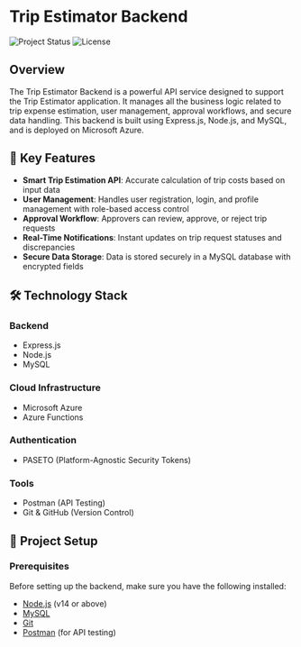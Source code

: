 # Trip Estimator Backend

![Project Status](https://img.shields.io/badge/status-completed-success)
![License](https://img.shields.io/badge/license-MIT-blue)

## Overview
The Trip Estimator Backend is a powerful API service designed to support the Trip Estimator application. It manages all the business logic related to trip expense estimation, user management, approval workflows, and secure data handling. This backend is built using Express.js, Node.js, and MySQL, and is deployed on Microsoft Azure.

## 🌟 Key Features
- **Smart Trip Estimation API**: Accurate calculation of trip costs based on input data
- **User Management**: Handles user registration, login, and profile management with role-based access control
- **Approval Workflow**: Approvers can review, approve, or reject trip requests
- **Real-Time Notifications**: Instant updates on trip request statuses and discrepancies
- **Secure Data Storage**: Data is stored securely in a MySQL database with encrypted fields

## 🛠️ Technology Stack
### Backend
- Express.js
- Node.js
- MySQL

### Cloud Infrastructure
- Microsoft Azure
- Azure Functions

### Authentication
- PASETO (Platform-Agnostic Security Tokens)

### Tools
- Postman (API Testing)
- Git & GitHub (Version Control)

## 📝 Project Setup

### Prerequisites
Before setting up the backend, make sure you have the following installed:
- [Node.js](https://nodejs.org/) (v14 or above)
- [MySQL](https://www.mysql.com/)
- [Git](https://git-scm.com/)
- [Postman](https://www.postman.com/) (for API testing)


